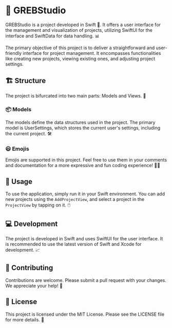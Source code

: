 

# 🚀 GREBStudio
GREBStudio is a project developed in Swift 🍏. It offers a user interface for the management and visualization of projects, utilizing SwiftUI for the interface and SwiftData for data handling. 📊

The primary objective of this project is to deliver a straightforward and user-friendly interface for project management. It encompasses functionalities like creating new projects, viewing existing ones, and adjusting project settings.

## 🏗️ Structure

The project is bifurcated into two main parts: Models and Views. 📐

### 📦 Models

The models define the data structures used in the project. The primary model is UserSettings, which stores the current user's settings, including the current project. 🛠️


### 😃 Emojis 

Emojis are supported in this project. Feel free to use them in your comments and documentation for a more expressive and fun coding experience! 🚀🎉

## 🚀 Usage 

To use the application, simply run it in your Swift environment. You can add new projects using the `AddProjectView`, and select a project in the `ProjectView` by tapping on it. 🖱️

## 💻 Development 

The project is developed in Swift and uses SwiftUI for the user interface. It is recommended to use the latest version of Swift and Xcode for development. 📈

## 🤝 Contributing 

Contributions are welcome. Please submit a pull request with your changes. We appreciate your help! 🙏

## 📄 License 

This project is licensed under the MIT License. Please see the LICENSE file for more details. 📝
